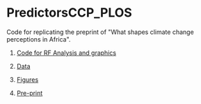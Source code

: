 # PredictorsCCP_PLOS

Code for replicating the preprint of "What shapes climate change perceptions in Africa". 

1. [Code for RF Analysis and graphics](https://github.com/jbgb13/PredictorsCCP_PLOS/blob/main/RF_PLOS.R)

2. [Data](https://github.com/jbgb13/PredictorsCCP_PLOS/raw/main/data.zip)

3. [Figures](https://github.com/jbgb13/PredictorsCCP_PLOS/tree/main/PACE%20Corrected)

4. [Pre-print](https://github.com/jbgb13/PredictorsCCP_PLOS/blob/main/PLOS_One_Word_Template.docx)
